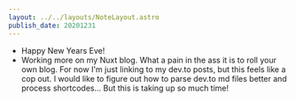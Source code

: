 ```yaml
---
layout: ../../layouts/NoteLayout.astro
publish_date: 20201231
---
```


- Happy New Years Eve!
- Working more on my Nuxt blog. What a pain in the ass it is to roll your own blog. For now I'm just linking to my dev.to posts, but this feels like a cop out. I would like to figure out how to parse dev.to md files better and process shortcodes... But this is taking up so much time!

